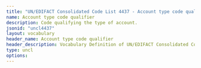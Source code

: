 ```yaml
---
title: "UN/EDIFACT Consolidated Code List 4437 - Account type code qualifier (20B) JSON-LD Vocabulary"
name: Account type code qualifier
description: Code qualifying the type of account.
jsonid: "uncl4437"
layout: vocabulary
header_name: Account type code qualifier
header_description: Vocabulary Definition of UN/EDIFACT Consolidated Code List 4437 - Account type code qualifier (20B) semantics in HTML format. JSON-LD format is available at [uncl4437.jsonld](/vocabulary/uncl4437.jsonld)
type: uncl
options:
---
```

